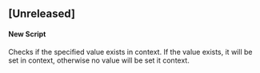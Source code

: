 ## [Unreleased]
#### New Script
Checks if the specified value exists in context. If the value exists, it will be set in context, otherwise no value will be set it context.
